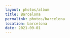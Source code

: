 ```yaml
---
layout: photos/album
title: Barcelona
permalink: photos/barcelona
location: barcelona
date: 2021-09-01
---
```

